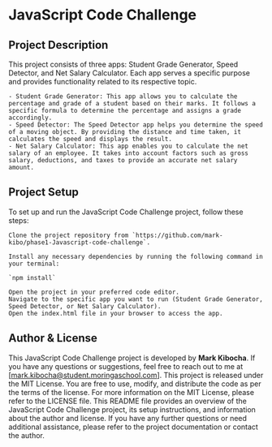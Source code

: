# JavaScript Code Challenge
## Project Description
This project consists of three apps: Student Grade Generator, Speed Detector, and Net Salary Calculator. Each app serves a specific purpose and provides functionality related to its respective topic.

    - Student Grade Generator: This app allows you to calculate the percentage and grade of a student based on their marks. It follows a specific formula to determine the percentage and assigns a grade accordingly.
    - Speed Detector: The Speed Detector app helps you determine the speed of a moving object. By providing the distance and time taken, it calculates the speed and displays the result.
    - Net Salary Calculator: This app enables you to calculate the net salary of an employee. It takes into account factors such as gross salary, deductions, and taxes to provide an accurate net salary amount.

## Project Setup
To set up and run the JavaScript Code Challenge project, follow these steps:

    Clone the project repository from `https://github.com/mark-kibo/phase1-Javascript-code-challenge`.

    Install any necessary dependencies by running the following command in your terminal:

    `npm install`

    Open the project in your preferred code editor.
    Navigate to the specific app you want to run (Student Grade Generator, Speed Detector, or Net Salary Calculator).
    Open the index.html file in your browser to access the app.

## Author & License
This JavaScript Code Challenge project is developed by **Mark Kibocha**. If you have any questions or suggestions, feel free to reach out to me at [mark.kibocha@student.moringaschool.com]. This project is released under the MIT License. You are free to use, modify, and distribute the code as per the terms of the license. For more information on the MIT License, please refer to the LICENSE file. This README file provides an overview of the JavaScript Code Challenge project, its setup instructions, and information about the author and license. If you have any further questions or need additional assistance, please refer to the project documentation or contact the author.